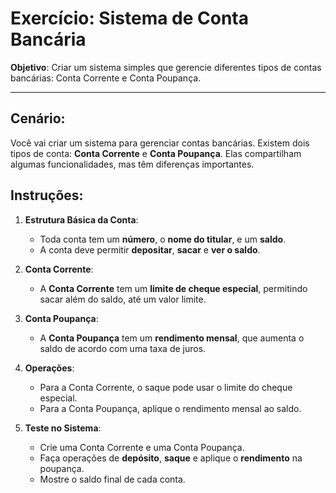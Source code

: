 # Exercício: Sistema de Conta Bancária

**Objetivo**: Criar um sistema simples que gerencie diferentes tipos de contas bancárias: Conta Corrente e Conta Poupança.

---

## Cenário:

Você vai criar um sistema para gerenciar contas bancárias. Existem dois tipos de conta: **Conta Corrente** e **Conta Poupança**. Elas compartilham algumas funcionalidades, mas têm diferenças importantes.

## Instruções:

1. **Estrutura Básica da Conta**:

   - Toda conta tem um **número**, o **nome do titular**, e um **saldo**.
   - A conta deve permitir **depositar**, **sacar** e **ver o saldo**.

2. **Conta Corrente**:

   - A **Conta Corrente** tem um **limite de cheque especial**, permitindo sacar além do saldo, até um valor limite.

3. **Conta Poupança**:

   - A **Conta Poupança** tem um **rendimento mensal**, que aumenta o saldo de acordo com uma taxa de juros.

4. **Operações**:

   - Para a Conta Corrente, o saque pode usar o limite do cheque especial.
   - Para a Conta Poupança, aplique o rendimento mensal ao saldo.

5. **Teste no Sistema**:
   - Crie uma Conta Corrente e uma Conta Poupança.
   - Faça operações de **depósito**, **saque** e aplique o **rendimento** na poupança.
   - Mostre o saldo final de cada conta.
